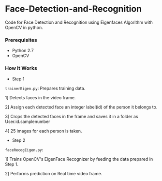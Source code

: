 # Face-Detection-and-Recognition
Code for Face Detection and Recognition using Eigenfaces Algorithm with OpenCV in python.

### Prerequisites

* Python 2.7
* OpenCV


### How it Works

* Step 1

`trainerEigen.py`: Prepares training data. 

1] Detects faces in the video frame.

2] Assign each detected face an integer label(id) of the person it belongs to.

3] Crops the detected faces in the frame and saves it in a folder as User.id.samplenumber

4] 25 images for each person is taken.

* Step 2

`faceRecogEigen.py`:  

1] Trains OpenCV's EigenFace Recognizer by feeding the data prepared in Step 1.

2] Performs prediction on Real time video frame.






